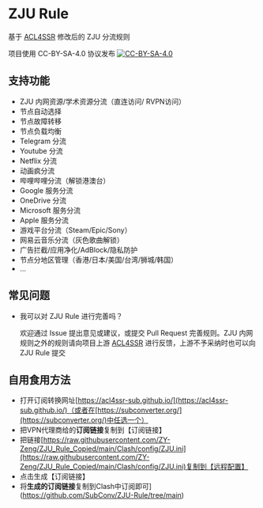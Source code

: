 # ZJU Rule

基于 [ACL4SSR](https://github.com/ACL4SSR/ACL4SSR/tree/master) 修改后的 ZJU 分流规则

项目使用 CC-BY-SA-4.0 协议发布 [![CC-BY-SA-4.0](https://licensebuttons.net/l/by-sa/4.0/88x31.png)](https://creativecommons.org/licenses/by-sa/4.0/deed.zh)


## 支持功能

+ ZJU 内网资源/学术资源分流（直连访问/ RVPN访问）
+ 节点自动选择
+ 节点故障转移
+ 节点负载均衡
+ Telegram 分流
+ Youtube 分流
+ Netflix 分流
+ 动画疯分流
+ 哔哩哔哩分流（解锁港澳台）
+ Google 服务分流
+ OneDrive 分流
+ Microsoft 服务分流
+ Apple 服务分流
+ 游戏平台分流（Steam/Epic/Sony）
+ 网易云音乐分流（灰色歌曲解锁）
+ 广告拦截/应用净化/AdBlock/隐私防护
+ 节点分地区管理（香港/日本/美国/台湾/狮城/韩国）
+ ...

## 常见问题

+ 我可以对 ZJU Rule 进行完善吗？

  欢迎通过 Issue 提出意见或建议，或提交 Pull Request 完善规则。ZJU 内网规则之外的规则请向项目上游 [ACL4SSR](https://github.com/ACL4SSR/ACL4SSR/tree/master) 进行反馈，上游不予采纳时也可以向 ZJU Rule 提交

## 自用食用方法

+ 打开订阅转换网址[https://acl4ssr-sub.github.io/](https://acl4ssr-sub.github.io/)（或者在[https://subconverter.org/](https://subconverter.org/)中任选一个）
+ 把VPN代理商给的**订阅链接**复制到【订阅链接】
+ 把链接[https://raw.githubusercontent.com/ZY-Zeng/ZJU_Rule_Copied/main/Clash/config/ZJU.ini](https://raw.githubusercontent.com/ZY-Zeng/ZJU_Rule_Copied/main/Clash/config/ZJU.ini)复制到【远程配置】
+ 点击生成【订阅链接】
+ 将**生成的订阅链接**复制到Clash中订阅即可](https://github.com/SubConv/ZJU-Rule/tree/main)
